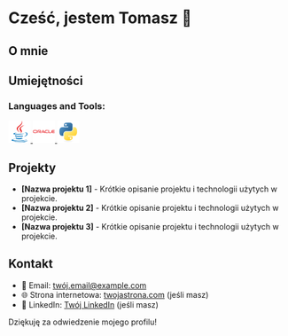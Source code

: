 # Cześć, jestem Tomasz 👋

## O mnie



## Umiejętności

<h3 align="left">Languages and Tools:</h3>
<p align="left"> <a href="https://www.java.com" target="_blank" rel="noreferrer"> <img src="https://raw.githubusercontent.com/devicons/devicon/master/icons/java/java-original.svg" alt="java" width="40" height="40"/> </a> <a href="https://www.oracle.com/" target="_blank" rel="noreferrer"> <img src="https://raw.githubusercontent.com/devicons/devicon/master/icons/oracle/oracle-original.svg" alt="oracle" width="40" height="40"/> </a> <a href="https://www.python.org" target="_blank" rel="noreferrer"> <img src="https://raw.githubusercontent.com/devicons/devicon/master/icons/python/python-original.svg" alt="python" width="40" height="40"/> </a> </p>

## Projekty

- **[Nazwa projektu 1]** - Krótkie opisanie projektu i technologii użytych w projekcie.
- **[Nazwa projektu 2]** - Krótkie opisanie projektu i technologii użytych w projekcie.
- **[Nazwa projektu 3]** - Krótkie opisanie projektu i technologii użytych w projekcie.

## Kontakt

- 📧 Email: [twój.email@example.com](mailto:twój.email@example.com)
- 🌐 Strona internetowa: [twojastrona.com](http://twojastrona.com) (jeśli masz)
- 💼 LinkedIn: [Twój LinkedIn](https://www.linkedin.com/in/twojprofil) (jeśli masz)

Dziękuję za odwiedzenie mojego profilu!





